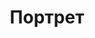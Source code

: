 ---
title: 'Портрет'
titleEnglish: 'The portrait'
# dateStart: 2020
dateEnd: 2022
images: ['портрет.tif']
extra: 'бумага, акрил'
size: 'А5'
# display: false
# text: ''
---